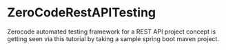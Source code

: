 # ZeroCodeRestAPITesting
Zerocode automated testing framework for a REST API project concept is getting seen via this tutorial by taking a sample spring boot maven project.
